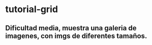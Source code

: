 # tutorial-grid

## Dificultad media, muestra una galeria de imagenes, con imgs de diferentes tamaños.
